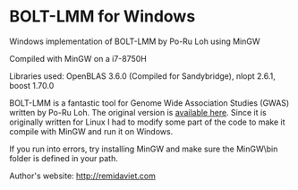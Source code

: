 # BOLT-LMM for Windows
Windows implementation of BOLT-LMM by Po-Ru Loh using MinGW

Compiled with MinGW on a i7-8750H

Libraries used: OpenBLAS 3.6.0 (Compiled for Sandybridge), nlopt 2.6.1, boost 1.70.0

BOLT-LMM is a fantastic tool for Genome Wide Association Studies (GWAS) written by Po-Ru Loh. The original version is [available here](https://data.broadinstitute.org/alkesgroup/BOLT-LMM/). Since it is originally written for Linux I had to modify some part of the code to make it compile with MinGW and run it on Windows.

If you run into errors, try installing MinGW and make sure the MinGW\bin folder is defined in your path.


Author's website: http://remidaviet.com
